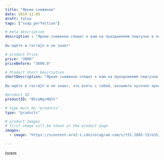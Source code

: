 ```yaml
---
title: "Яркие снежинки"
date: 2019-12-05
draft: false
tags: ["soap_perfection"]

# meta description
description : "Яркие снежинки спешат к вам на праздник❄️❄️❄️ поштучно в пакетике 110р. в коробочке 130. Отличный презент для детей и взрослых.
.
Вы идёте в гости🥳☺️ и не знает"

# product Price
price: "3000"
priceBefore: "3600.0"

# Product Short Description
shortDescription: "Яркие снежинки спешат к вам на праздник❄️❄️❄️ поштучно в пакетике 110р. в коробочке 130. Отличный презент для детей и взрослых.
.
Вы идёте в гости🥳☺️ и не знает, что взять с собой, возьмите кусочек яркого праздника и цена не дороже шоколадки и запомнится надолго!"

#product ID
productID: "B5saNgrHDSt"

# type must be "products"
type: "products"

# product Images
# first image will be shown in the product page
images:
  - image: "https://scontent-arn2-1.cdninstagram.com/v/t51.2885-15/e35/75288568_167926307601635_2295551276431373104_n.jpg?se=7&tp=1&_nc_ht=scontent-arn2-1.cdninstagram.com&_nc_cat=111&_nc_ohc=HBe7PdMUWwYAX9eWN1C&ccb=7-4&oh=e88c63c435b9211fb0950012d6f864c9&oe=6083FDD2&ig_cache_key=MjE5MjI0MjM5NjI2ODA4MjM0OQ%3D%3D.2-ccb7-4"

---
```

lorem

